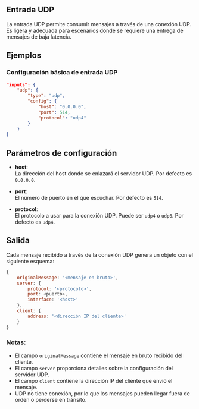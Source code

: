 ## Entrada UDP

La entrada UDP permite consumir mensajes a través de una conexión UDP. Es ligera y adecuada para escenarios donde se requiere una entrega de mensajes de baja latencia.

## Ejemplos

### Configuración básica de entrada UDP
```json
"inputs": {
	"udp": {
		"type": "udp",
		"config": {
			"host": "0.0.0.0",
			"port": 514,
			"protocol": "udp4"
		}
	}
}
```

## Parámetros de configuración

- **host**:  
  La dirección del host donde se enlazará el servidor UDP. Por defecto es `0.0.0.0`.

- **port**:  
  El número de puerto en el que escuchar. Por defecto es `514`.

- **protocol**:  
  El protocolo a usar para la conexión UDP. Puede ser `udp4` o `udp6`. Por defecto es `udp4`.

## Salida

Cada mensaje recibido a través de la conexión UDP genera un objeto con el siguiente esquema:
```javascript
{
	originalMessage: '<mensaje en bruto>',
	server: {
		protocol: '<protocolo>',
		port: <puerto>,
		interface: '<host>'
	},
	client: {
		address: '<dirección IP del cliente>'
	}
}
```

### Notas:
- El campo `originalMessage` contiene el mensaje en bruto recibido del cliente.
- El campo `server` proporciona detalles sobre la configuración del servidor UDP.
- El campo `client` contiene la dirección IP del cliente que envió el mensaje.
- UDP no tiene conexión, por lo que los mensajes pueden llegar fuera de orden o perderse en tránsito.
